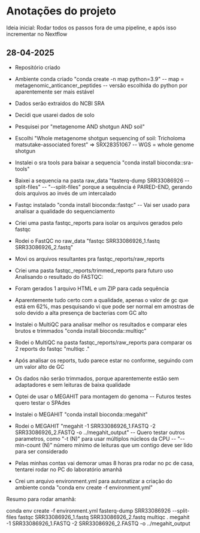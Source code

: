 # Anotações do projeto

Ideia inicial: Rodar todos os passos fora de uma pipeline, e após isso incrementar no Nextflow

## 28-04-2025
- Repositório criado
- Ambiente conda criado "conda create -n map python=3.9"
    -- map = metagenomic_anticancer_peptides
    -- versão escolhida do python por aparentemente ser mais estável
- Dados serão extraidos do NCBI SRA
- Decidi que usarei dados de solo
- Pesquisei por "metagenome AND shotgun AND soil"
- Escolhi "Whole metagenome shotgun sequencing of soil: Tricholoma matsutake-associated forest" => SRX28351067
    -- WGS = whole genome shotgun
- Instalei o sra tools para baixar a sequencia "conda install bioconda::sra-tools"
- Baixei a sequencia na pasta raw_data "fasterq-dump SRR33086926 --split-files"
    -- "--split-files" porque a sequência é PAIRED-END, gerando dois arquivos ao invés de um intercalado
- Fastqc instalado "conda install bioconda::fastqc"
    -- Vai ser usado para analisar a qualidade do sequenciamento

- Criei uma pasta fastqc_reports para isolar os arquivos gerados pelo fastqc
- Rodei o FastQC no raw_data "fastqc SRR33086926_1.fastq SRR33086926_2.fastq"
- Movi os arquivos resultantes pra fastqc_reports/raw_reports
- Criei uma pasta fastqc_reports/trimmed_reports para futuro uso
Analisando o resultado do FASTQC:
- Foram gerados 1 arquivo HTML e um ZIP para cada sequência
- Aparentemente tudo certo com a qualidade, apenas o valor de gc que está em 62%, mas pesquisando vi que pode ser normal em amostras de solo devido a alta presença de bacterias com GC alto

- Instalei o MultiQC para analisar melhor os resultados e comparar eles brutos e trimmados "conda install bioconda::multiqc"
- Rodei o MultiQC na pasta fastqc_reports/raw_reports para comparar os 2 reports do fastqc "multiqc ."
- Após analisar os reports, tudo parece estar no conforme, seguindo com um valor alto de GC
- Os dados não serão trimmados, porque aparentemente estão sem adaptadores e sem leituras de baixa qualidade

- Optei de usar o MEGAHIT para montagem do genoma
    -- Futuros testes quero testar o SPAdes
- Instalei o MEGAHIT "conda install bioconda::megahit"
- Rodei o MEGAHIT "megahit -1 SRR33086926_1.FASTQ -2 SRR33086926_2.FASTQ -o ../megahit_output"
    -- Quero testar outros parametros, como "-t (N)" para usar múltiplos núcleos da CPU
    -- "--min-count (N)" número mínimo de leituras que um contigo deve ser lido para ser considerado
- Pelas minhas contas vai demorar umas 8 horas pra rodar no pc de casa, tentarei rodar no PC do laboratório amanhã
- Crei um arquivo environment.yml para automatizar a criação do ambiente conda "conda env create -f environment.yml"

Resumo para rodar amanhã:

conda env create -f environment.yml
fasterq-dump SRR33086926 --split-files
fastqc SRR33086926_1.fastq SRR33086926_2.fastq
multiqc .
megahit -1 SRR33086926_1.FASTQ -2 SRR33086926_2.FASTQ -o ../megahit_output